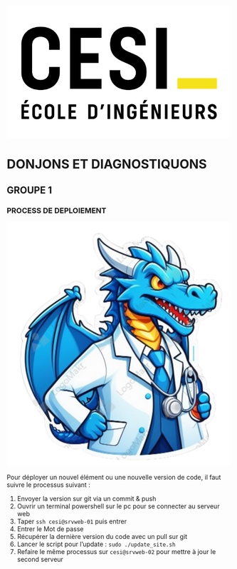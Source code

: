 ![CESI École d'Ingénieurs](img/cesi%20alsace.png)

# DONJONS ET DIAGNOSTIQUONS

## GROUPE 1

### PROCESS DE DEPLOIEMENT

![LOGO GROUPE](img/logo_3-removebg-preview.png)

Pour déployer un nouvel élément ou une nouvelle version de code, il faut suivre le processus suivant :

1. Envoyer la version sur git via un commit & push
2. Ouvrir un terminal powershell sur le pc pour se connecter au serveur web
3. Taper `ssh cesi@srvweb-01` puis entrer
4. Entrer le Mot de passe
5. Récupérer la dernière version du code avec un pull sur git
6. Lancer le script pour l’update : `sudo ./update_site.sh`
7. Refaire le même processus sur `cesi@srvweb-02` pour mettre à jour le second serveur
